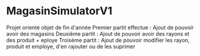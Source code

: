 # MagasinSimulatorV1
Projet orienté objet de fin d'année 
Premier partit effectue : Ajout de pouvoir avoir des magasins
Deuxième partit : Ajout de pouvoir avoir des rayons et des produit + eploye
Troisème partit : Ajout de pouvoir modifier les rayon, produit et employe, d'en rajouter ou de les suprimer
